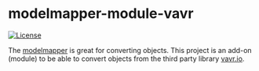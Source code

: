 # modelmapper-module-vavr

[![License](http://img.shields.io/:license-apache-brightgreen.svg)](http://www.apache.org/licenses/LICENSE-2.0.html)

The [modelmapper](https://github.com/modelmapper/modelmapper) is great for converting objects. This project is an 
add-on (module) to be able to convert objects from the third party library 
[vavr.io](https://github.com/vavr-io/vavr).
 

